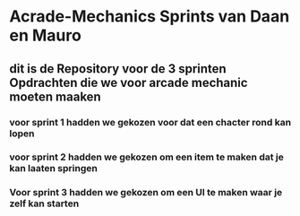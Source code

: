 # Acrade-Mechanics Sprints van Daan en Mauro
## dit is de Repository voor de 3 sprinten Opdrachten die we voor arcade mechanic moeten maaken
### voor sprint 1 hadden we gekozen voor dat een chacter rond kan lopen
### voor sprint 2 hadden we gekozen om een item te maken dat je kan laaten springen
### Voor sprint 3 hadden we gekozen om een UI te maken waar je zelf kan starten
